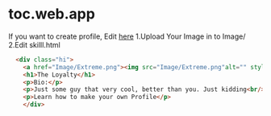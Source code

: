 # toc.web.app
If you want to create profile, Edit <a href="./skill.html">here</a>
1.Upload Your Image in to Image/
2.Edit skilll.html

```html
  <div class="hi">
    <a href="Image/Extreme.png"><img src="Image/Extreme.png"alt="" style="width: 300px; height: 300px;" role="img"></a>
    <h1>The Loyalty</h1>
    <p>Bio:</p>
    <p>Just some guy that very cool, better than you. Just kidding<br/>Better don't read at this because it useless page, Why you still read about it? You really think that I have easter eggs or some cool bio at this page? No, I don't. Just simple stupid webpage I wrote 10 minutes easy easy lol.</p>
    <p>Learn how to make your own Profile</p>
    </div>
```